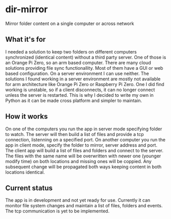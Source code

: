 # dir-mirror
Mirror folder content on a single computer or across network

## What it's for
I needed a solution to keep two folders on different computers synchronized (identical content) without a third party server. One of those is an Orange Pi Zero, so an arm based computer.
There are many cloud solutions providing file sync functionallity. Most of them have a GUI or web based configuration. On a server environment I can use neither. The solutions I found working in a server environment are mostly not available for arm architecture like Orange Pi Zero or Raspberry Pi Zero. One I did find working is unstable, so if a client disconnects, it can no longer connect unless the server is restarted.
This is why I decided to write my own in Python as it can be made cross platform and simpler to maintain.

## How it works
On one of the computers you run the app in server mode specifying folder to watch. The server will then build a list of files and provide a tcp connection, listenning on a specified port.
On another computer you run the app in client mode, specify the folder to mirror, server address and port. The client app will build a list of files and folders and connect to the server.
The files with the same name will be overwritten with newer one (younger modify time) on both locations and missing ones will be coppied. Any subsequent change will be propagated both ways keeping content in both locations identical.

## Current status
The app is in development and not yet ready for use. Currently it can monitor file system changes and maintain a list of files, folders and events. The tcp communication is yet to be implemented.

